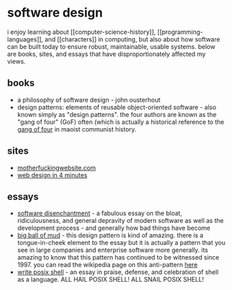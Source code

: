 # software design

i enjoy learning about [[computer-science-history]], [[programming-languages]], and [[characters]] in computing, but also about how software can be built today to ensure robust, maintainable, usable systems. below are books, sites, and essays that have disproportionately affected my views.

## books

- a philosophy of software design - john ousterhout
- design patterns: elements of reusable object-oriented software - also known simply as "design patterns". the four authors are known as the "gang of four" (GoF) often (which is actually a historical reference to the [gang of four](https://en.wikipedia.org/wiki/Gang_of_Four) in maoist communist history.

## sites

- [motherfuckingwebsite.com](http://motherfuckingwebsite.com/)
- [web design in 4 minutes](https://jgthms.com/web-design-in-4-minutes/)

## essays

- [software disenchantment](https://tonsky.me/blog/disenchantment/) - a fabulous essay on the bloat, ridiculousness, and general depravity of modern software as well as the development process - and generally how bad things have become
- [big ball of mud](http://www.laputan.org/mud/mud.html#BigBallOfMud) - this design pattern is kind of amazing. there is a tongue-in-cheek element to the essay but it is actually a pattern that you see in large companies and enterprise software more generally. its amazing to know that this pattern has continued to be witnessed since 1997. you can read the wikipedia page on this anti-pattern [here](https://en.wikipedia.org/wiki/Big_ball_of_mud)
- [write posix shell](https://j3s.sh/thought/write-posix-shell.html) - an essay in praise, defense, and celebration of shell as a language. ALL HAIL POSIX SHELL! ALL SNAIL POSIX SHELL!
